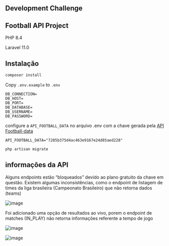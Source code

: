 ## Development Challenge

## Football API Project

PHP 8.4

Laravel 11.0

## Instalação

  ```php
  composer install
  ```

Copy   ``` .env.example ``` to ```.env```

```
DB_CONNECTION=
DB_HOST=
DB_PORT=
DB_DATABASE=
DB_USERNAME=
DB_PASSWORD=
```

configure a ``` API_FOOTBALL_DATA ``` no arquivo .env com a chave gerada pela [API Football-data](https://www.football-data.org/documentation/quickstart)

``` API_FOOTBALL_DATA="7285b375d4ac463e9167e24d85aed228" ```

  ```php
  php artisan migrate
  ```

## informações da API

Alguns endpoints estão “bloqueados” devido ao plano gratuito da chave em questão. Existem algumas inconsistências, como o endpoint de listagem de times da liga brasileira (Campeonato Brasileiro) que não retorna dados (teams)

![image](https://github.com/user-attachments/assets/f707f5ee-6291-4a88-80c8-088100250efd)

Foi adicionado uma opção de resultados ao vivo, porem o endpoint de matches (IN_PLAY) não retorna informações referente a tempo de jogo

![image](https://github.com/user-attachments/assets/e8895cca-2a80-4db7-8c99-a7acf3be476e)

![image](https://github.com/user-attachments/assets/ed215853-7149-420b-aa37-6f1eae67e314)
